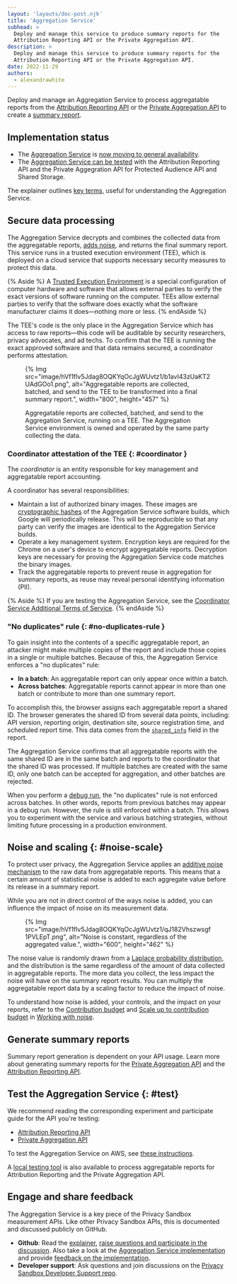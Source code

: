 ```yaml
---
layout: 'layouts/doc-post.njk'
title: 'Aggregation Service'
subhead: >
  Deploy and manage this service to produce summary reports for the
  Attribution Reporting API or the Private Aggregation API.
description: >
  Deploy and manage this service to produce summary reports for the
  Attribution Reporting API or the Private Aggregation API.
date: 2022-11-29
authors:
  - alexandrawhite
---
```


Deploy and manage an Aggregation Service to process aggregatable
reports from the
[Attribution Reporting API](/docs/privacy-sandbox/attribution-reporting/) or
the [Private Aggregation API](/docs/privacy-sandbox/private-aggregation/) to
create a [summary report](/docs/privacy-sandbox/summary-report/).

## Implementation status

* The [Aggregation Service](https://github.com/WICG/attribution-reporting-api/blob/main/AGGREGATION_SERVICE_TEE.md)
  is [now moving to general availability](/blog/privacy-sandbox-launch/).
* The [Aggregation Service can be tested](#test) with the
  Attribution Reporting API and the Private Aggegration API for Protected Audience API and Shared Storage.

The explainer outlines
[key terms](https://github.com/WICG/attribution-reporting-api/blob/main/AGGREGATION_SERVICE_TEE.md#key-terms),
useful for understanding the Aggregation Service.

## Secure data processing

The Aggregation Service decrypts and combines the collected data from the aggregatable reports, [adds noise](#noise-scale), and returns the final summary report. This service runs in a trusted execution environment (TEE), which is deployed on a cloud service that supports necessary security measures to protect this data.

{% Aside %}
A [Trusted Execution Environment](https://en.wikipedia.org/wiki/Trusted_execution_environment)
is a special configuration of computer hardware and software that allows
external parties to verify the exact versions of software running on the
computer. TEEs allow external parties to verify that the software does exactly
what the software manufacturer claims it does—nothing more or less.
{% endAside %}

The TEE's code is the only place in the Aggregation Service which has access to
raw reports&mdash;this code will be auditable by security researchers, privacy
advocates, and ad techs. To confirm that the TEE is running the exact approved
software and that data remains secured, a coordinator performs attestation.

<figure>
{% Img
  src="image/hVf1flv5Jdag8OQKYqOcJgWUvtz1/b1avI43zUaKT2UAdGOo1.png",
  alt="Aggregatable reports are collected, batched, and send to the TEE to be transformed into a final summary report.",
  width="800", height="457"
%}
<figcaption>
  <p>Aggregatable reports are collected, batched, and send to the Aggregation Service, running on a TEE. The Aggregation Service environment is owned and operated by the same party collecting the data.</p>
</figure>

### Coordinator attestation of the TEE {: #coordinator }

The _coordinator_ is an entity responsible for key management and aggregatable
report accounting.

A coordinator has several responsibilities: 

* Maintain a list of authorized binary images. These images are
  [cryptographic hashes](https://en.wikipedia.org/wiki/Cryptographic_hash_function)
  of the Aggregation Service software builds, which Google will periodically
  release. This will be reproducible so that any party can verify the images
  are identical to the Aggregation Service builds.
* Operate a key management system. Encryption keys are required for the Chrome
  on a user's device to encrypt aggregatable reports. Decryption keys are
  necessary for proving the Aggregation Service code matches the binary images.
* Track the aggregatable reports to prevent reuse in aggregation for summary
  reports, as reuse may reveal personal identifying information (PII).

{% Aside %}
If you are testing the Aggregation Service, see the [Coordinator Service
Additional Terms of Service](/docs/privacy-sandbox/aggregation-service/tos/).
{% endAside %}

### "No duplicates" rule {: #no-duplicates-rule }

To gain insight into the contents of a specific aggregatable report, an
attacker might make multiple copies of the report and include those copies in a
single or multiple batches. Because of this, the Aggregation Service enforces a
"no duplicates" rule:

* **In a batch**: An aggregatable report can only appear once within a batch.
* **Across batches**: Aggregatable reports cannot appear in more than one batch or contribute to more than one summary report.

To accomplish this, the browser assigns each aggregatable report a shared ID.
The browser generates the shared ID from several data points, including: API
version, reporting origin, destination site, source registration time, and
scheduled report time. This data comes from the
[`shared_info`](https://github.com/WICG/attribution-reporting-api/blob/main/AGGREGATE.md#aggregatable-reports) field in the report.

The Aggregation Service confirms that all aggregatable reports with the same
shared ID are in the same batch and reports to the coordinator that the shared
ID was processed. If multiple batches are created with the same ID, only one
batch can be accepted for aggregation, and other batches are rejected. 

When you perform a [debug run](https://github.com/privacysandbox/aggregation-service/blob/main/docs/DEBUGGING.md),
the "no duplicates" rule is not enforced across batches.  In other words,
reports from previous batches may appear in a debug run. However, the rule is
still enforced within a batch. This allows you to experiment with the service
and various batching strategies, without limiting future processing in a
production environment.

## Noise and scaling {: #noise-scale}

To protect user privacy, the Aggregation Service applies an
[additive noise mechanism](https://en.wikipedia.org/wiki/Additive_noise_mechanisms)
to the raw data from aggregatable reports. This means that a certain amount of
statistical noise is added to each aggregate value before its release in a
summary report. 

While you are not in direct control of the ways noise is added, you can
influence the impact of noise on its measurement data.

<figure>
{% Img
  src="image/hVf1flv5Jdag8OQKYqOcJgWUvtz1/qJ182Vhszwsgf1PVLEpT.png",
  alt="Noise is constant, regardless of the aggregated value.",
  width="600", height="462"
%}
</figure>

The noise value is randomly drawn from a
[Laplace probability distribution](https://en.wikipedia.org/wiki/Laplace_distribution),
and the distribution is the same regardless of the amount of data collected in
aggregatable reports. The more data you collect, the less impact the noise will
have on the summary report results. You can multiply the aggregatable report
data by a scaling factor to reduce the impact of noise.

To understand how noise is added, your controls, and the impact on your
reports, refer to the
[Contribution budget](/docs/privacy-sandbox/attribution-reporting/contribution-budget/) and [Scale up to contribution budget](/docs/privacy-sandbox/attribution-reporting/working-with-noise/#scale-up-to-contribution-budget) in [Working with noise](/docs/privacy-sandbox/attribution-reporting/working-with-noise/).

## Generate summary reports

Summary report generation is dependent on your API usage. Learn more about
generating summary reports for the
[Private Aggregation API](/docs/privacy-sandbox/private-aggregation/) 
and the [Attribution Reporting API](/docs/privacy-sandbox/attribution-reporting/).

## Test the Aggregation Service {: #test}

We recommend reading the corresponding experiment and participate guide for the API you're testing:

* [Attribution Reporting API](/docs/privacy-sandbox/attribution-reporting-experiment/)
* [Private Aggregation API](/docs/privacy-sandbox/private-aggregation-experiment/)

To test the Aggregation Service on AWS, see [these instructions](https://github.com/privacysandbox/aggregation-service/blob/main/README.md#test-on-aws-with-support-for-encrypted-reports). 

A [local testing tool](https://github.com/privacysandbox/aggregation-service/blob/main/README.md) is also available to process aggregatable reports for Attribution Reporting and the Private Aggregation API.

## Engage and share feedback

The Aggregation Service is a key piece of the Privacy Sandbox measurement APIs. Like other Privacy Sandbox APIs, this is documented and discussed publicly on GitHub.
  
* **Github**: Read the [explainer](https://github.com/WICG/attribution-reporting-api/blob/main/AGGREGATION_SERVICE_TEE.md), [raise questions and participate in the discussion](https://github.com/WICG/attribution-reporting-api/issues). Also take a look at the [Aggregation Service implementation](https://github.com/privacysandbox/aggregation-service) and provide [feedback on the implementation](https://github.com/privacysandbox/aggregation-service/issues).
* **Developer support**: Ask questions and join discussions on the [Privacy Sandbox Developer Support repo](https://github.com/GoogleChromeLabs/privacy-sandbox-dev-support).
